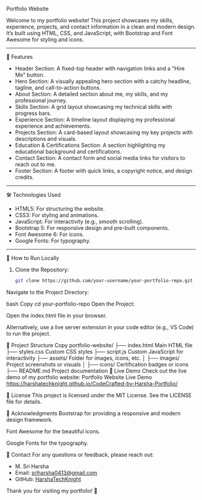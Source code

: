 Portfolio Website

Welcome to my portfolio website! This project showcases my skills, experience, projects, and contact information in a clean and modern design. It’s built using HTML, CSS, and JavaScript, with Bootstrap and Font Awesome for styling and icons.

---

🌟 Features

- Header Section: A fixed-top header with navigation links and a "Hire Me" button.
- Hero Section: A visually appealing hero section with a catchy headline, tagline, and call-to-action buttons.
- About Section: A detailed section about me, my skills, and my professional journey.
- Skills Section: A grid layout showcasing my technical skills with progress bars.
- Experience Section: A timeline layout displaying my professional experience and achievements.
- Projects Section: A card-based layout showcasing my key projects with descriptions and visuals.
- Education & Certifications Section: A section highlighting my educational background and certifications.
- Contact Section: A contact form and social media links for visitors to reach out to me.
- Footer Section: A footer with quick links, a copyright notice, and design credits.

---

🛠️ Technologies Used

- HTML5: For structuring the website.
- CSS3: For styling and animations.
- JavaScript: For interactivity (e.g., smooth scrolling).
- Bootstrap 5: For responsive design and pre-built components.
- Font Awesome 6: For icons.
- Google Fonts: For typography.

---

🚀 How to Run Locally

1. Clone the Repository:
   ```bash
   git clone https://github.com/your-username/your-portfolio-repo.git
Navigate to the Project Directory:

bash
Copy
cd your-portfolio-repo
Open the Project:

Open the index.html file in your browser.

Alternatively, use a live server extension in your code editor (e.g., VS Code) to run the project.

📂 Project Structure
Copy
portfolio-website/
├── index.html          Main HTML file
├── styles.css          Custom CSS styles
├── script.js           Custom JavaScript for interactivity
├── assets/             Folder for images, icons, etc.
│   ├── images/         Project screenshots or visuals
│   ├── icons/          Certification badges or icons
├── README.md           Project documentation
🔗 Live Demo
Check out the live demo of my portfolio website:
Portfolio Website Live Demo
https://harshatechknight.github.io/CodeCrafted-by-Harsha-Portfolio/

📝 License
This project is licensed under the MIT License. See the LICENSE file for details.

🙏 Acknowledgments
Bootstrap for providing a responsive and modern design framework.

Font Awesome for the beautiful icons.

Google Fonts for the typography.

📧 Contact
For any questions or feedback, please reach out:

- M. Sri Harsha  
- Email: sriharsha0413@gmail.com  
- GitHub: [HarshaTechKnight](https://github.com/HarshaTechKnight)

Thank you for visiting my portfolio! 🚀
